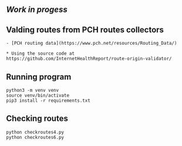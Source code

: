 
***Work in progess***
-

## Valding routes from PCH routes collectors
    - [PCH routing data](https://www.pch.net/resources/Routing_Data/)

    * Using the source code at https://github.com/InternetHealthReport/route-origin-validator/

## Running program
    python3 -m venv venv
    source venv/bin/activate
    pip3 install -r requirements.txt

## Checking routes
    python checkroutes4.py
    python checkroutes6.py